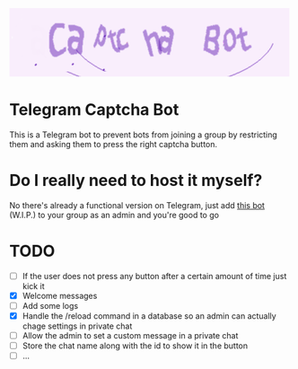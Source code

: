 ![captcha](assets/logo_wide.png)

# Telegram Captcha Bot

This is a Telegram bot to prevent bots from joining a group by restricting them and asking them to press the right captcha button.


# Do I really need to host it myself?

No there's already a functional version on Telegram, just add [this bot](https://t.me/nautilorCaptchaBot) (W.I.P.) to your group as an admin and you're good to go

# TODO

- [ ] If the user does not press any button after a certain amount of time just kick it
- [x] Welcome messages
- [ ] Add some logs
- [x] Handle the /reload command in a database so an admin can actually chage settings in private chat
- [ ]  Allow the admin to set a custom message in a private chat
- [ ]  Store the chat name along with the id to show it in the button
- [ ] ...